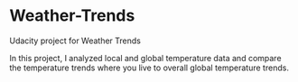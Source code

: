# Weather-Trends
Udacity project for Weather Trends

In this project, I analyzed local and global temperature data and compare the temperature trends where you live to overall global temperature trends.
